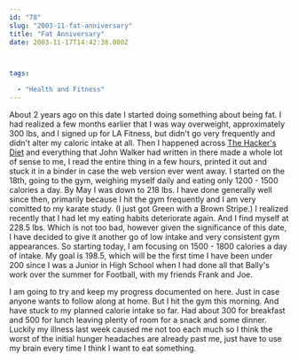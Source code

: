 ```yaml
---
id: "78"
slug: "2003-11-fat-anniversary"
title: "Fat Anniversary"
date: 2003-11-17T14:42:38.000Z



tags:

  - "Health and Fitness"
---
```

<div class="sqs-html-content">
  <p>About 2 years ago on this date I started doing something about being fat.  I had realized a few months earlier that I was way overweight, approximately 300 lbs, and I signed up for LA Fitness, but didn't go very frequently and didn't alter my caloric intake at all.  Then I happened across <a href="http://www.fourmilab.ch/hackdiet/">The Hacker's Diet</a> and everything that John Walker had written in there made a whole lot of sense to me, I read the entire thing in a few hours, printed it out and stuck it in a binder in case the web version ever went away.  I started on the 18th, going to the gym, weighing myself daily and eating only 1200 - 1500 calories a day.  By May I was down to 218 lbs.
I have done generally well since then, primarily because I hit the gym frequently and I am very comitted to my karate study.  (I just got Green with a Brown Stripe.)  I realized recently that I had let my eating habits deteriorate again.  And I find myself at 228.5 lbs.  Which is not too bad, however given the significance of this date, I have decided to give it another go of low intake and very consistent gym appearances.  So starting today, I am focusing on 1500 - 1800 calories a day of intake.  My goal is 198.5, which will be the first time I have been under 200 since I was a Junior in High School when I had done all that Bally's work over the summer for Football, with my friends Frank and Joe.  </p>
<p>I am going to try and keep my progress documented on here.  Just in case anyone wants to follow along at home.  But I hit the gym this morning.  And have stuck to my planned calorie intake so far.  Had about 300 for breakfast and 500 for lunch leaving plenty of room for a snack and some dinner.  Luckily my illness last week caused me not too each much so I think the worst of the initial hunger headaches are already past me, just have to use my brain every time I think I want to eat something.</p>
</div>
